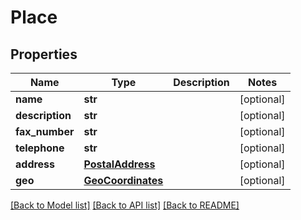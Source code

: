 # Place

## Properties
Name | Type | Description | Notes
------------ | ------------- | ------------- | -------------
**name** | **str** |  | [optional] 
**description** | **str** |  | [optional] 
**fax_number** | **str** |  | [optional] 
**telephone** | **str** |  | [optional] 
**address** | [**PostalAddress**](PostalAddress.md) |  | [optional] 
**geo** | [**GeoCoordinates**](GeoCoordinates.md) |  | [optional] 

[[Back to Model list]](../README.md#documentation-for-models) [[Back to API list]](../README.md#documentation-for-api-endpoints) [[Back to README]](../README.md)


